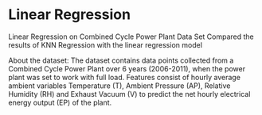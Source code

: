 # Linear Regression

Linear Regression on Combined Cycle Power Plant Data Set
Compared the results of KNN Regression with the linear regression model

About the dataset: The dataset contains data points collected from a Combined Cycle Power Plant over 6 years (2006-2011), when the power plant was set to work with full load. Features consist of hourly average ambient variables Temperature (T), Ambient Pressure (AP), Relative Humidity (RH) and Exhaust Vacuum (V) to predict the net hourly electrical energy output (EP) of the plant. 
